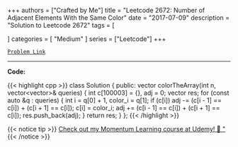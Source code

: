 
+++
authors = ["Crafted by Me"]
title = "Leetcode 2672: Number of Adjacent Elements With the Same Color"
date = "2017-07-09"
description = "Solution to Leetcode 2672"
tags = [
    
]
categories = [
    "Medium"
]
series = ["Leetcode"]
+++



[`Problem Link`](https://leetcode.com/problems/number-of-adjacent-elements-with-the-same-color/description/)

---



**Code:**

{{< highlight cpp >}}
class Solution {
public:
    vector<int> colorTheArray(int n, vector<vector<int>>& queries) {
    int c[100003] = {}, adj = 0;
    vector<int> res;
    for (const auto &q : queries) {
        int i = q[0] + 1, color_i = q[1];
        if (c[i])
            adj -= (c[i - 1] == c[i]) + (c[i + 1] == c[i]);
        c[i] = color_i;
        adj += (c[i - 1] == c[i]) + (c[i + 1] == c[i]);
        res.push_back(adj);
    }
    return res;
}
};
{{< /highlight >}}



{{< notice tip >}}
[Check out my Momentum Learning course at Udemy! 🚀 "](https://www.udemy.com/course/blind-75-the-data-structures-and-algorithms-essentials/)
{{< /notice >}}

